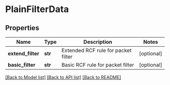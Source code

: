 # PlainFilterData

## Properties
Name | Type | Description | Notes
------------ | ------------- | ------------- | -------------
**extend_filter** | **str** | Extended RCF rule for packet filter | [optional] 
**basic_filter** | **str** | Basic RCF rule for packet filter | [optional] 

[[Back to Model list]](../README.md#documentation-for-models) [[Back to API list]](../README.md#documentation-for-api-endpoints) [[Back to README]](../README.md)


